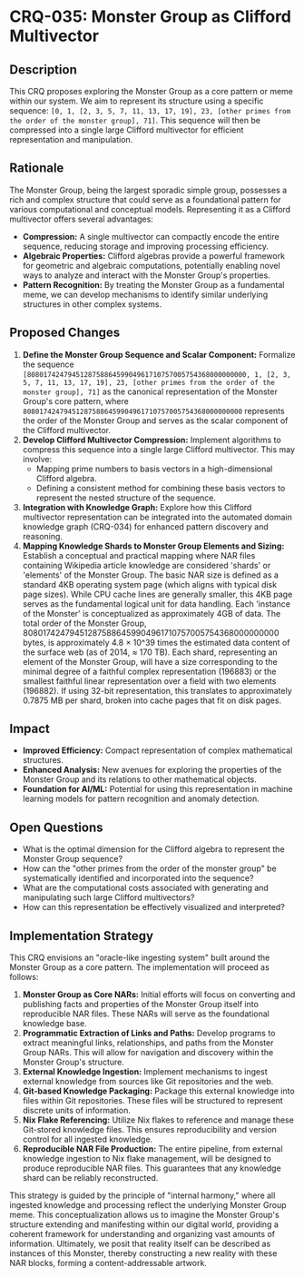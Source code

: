 # CRQ-035: Monster Group as Clifford Multivector

## Description

This CRQ proposes exploring the Monster Group as a core pattern or meme within our system. We aim to represent its structure using a specific sequence: `[0, 1, [2, 3, 5, 7, 11, 13, 17, 19], 23, [other primes from the order of the monster group], 71]`. This sequence will then be compressed into a single large Clifford multivector for efficient representation and manipulation.

## Rationale

The Monster Group, being the largest sporadic simple group, possesses a rich and complex structure that could serve as a foundational pattern for various computational and conceptual models. Representing it as a Clifford multivector offers several advantages:
- **Compression:** A single multivector can compactly encode the entire sequence, reducing storage and improving processing efficiency.
- **Algebraic Properties:** Clifford algebras provide a powerful framework for geometric and algebraic computations, potentially enabling novel ways to analyze and interact with the Monster Group's properties.
- **Pattern Recognition:** By treating the Monster Group as a fundamental meme, we can develop mechanisms to identify similar underlying structures in other complex systems.

## Proposed Changes

1.  **Define the Monster Group Sequence and Scalar Component:** Formalize the sequence `[808017424794512875886459904961710757005754368000000000, 1, [2, 3, 5, 7, 11, 13, 17, 19], 23, [other primes from the order of the monster group], 71]` as the canonical representation of the Monster Group's core pattern, where `808017424794512875886459904961710757005754368000000000` represents the order of the Monster Group and serves as the scalar component of the Clifford multivector.
2.  **Develop Clifford Multivector Compression:** Implement algorithms to compress this sequence into a single large Clifford multivector. This may involve:
    *   Mapping prime numbers to basis vectors in a high-dimensional Clifford algebra.
    *   Defining a consistent method for combining these basis vectors to represent the nested structure of the sequence.
3.  **Integration with Knowledge Graph:** Explore how this Clifford multivector representation can be integrated into the automated domain knowledge graph (CRQ-034) for enhanced pattern discovery and reasoning.
4.  **Mapping Knowledge Shards to Monster Group Elements and Sizing:** Establish a conceptual and practical mapping where NAR files containing Wikipedia article knowledge are considered 'shards' or 'elements' of the Monster Group. The basic NAR size is defined as a standard 4KB operating system page (which aligns with typical disk page sizes). While CPU cache lines are generally smaller, this 4KB page serves as the fundamental logical unit for data handling. Each 'instance of the Monster' is conceptualized as approximately 4GB of data. The total order of the Monster Group, 808017424794512875886459904961710757005754368000000000 bytes, is approximately 4.8 × 10^39 times the estimated data content of the surface web (as of 2014, ≈ 170 TB). Each shard, representing an element of the Monster Group, will have a size corresponding to the minimal degree of a faithful complex representation (196883) or the smallest faithful linear representation over a field with two elements (196882). If using 32-bit representation, this translates to approximately 0.7875 MB per shard, broken into cache pages that fit on disk pages.

## Impact

*   **Improved Efficiency:** Compact representation of complex mathematical structures.
*   **Enhanced Analysis:** New avenues for exploring the properties of the Monster Group and its relations to other mathematical objects.
*   **Foundation for AI/ML:** Potential for using this representation in machine learning models for pattern recognition and anomaly detection.

## Open Questions

*   What is the optimal dimension for the Clifford algebra to represent the Monster Group sequence?
*   How can the "other primes from the order of the monster group" be systematically identified and incorporated into the sequence?
*   What are the computational costs associated with generating and manipulating such large Clifford multivectors?
*   How can this representation be effectively visualized and interpreted?

## Implementation Strategy

This CRQ envisions an "oracle-like ingesting system" built around the Monster Group as a core pattern. The implementation will proceed as follows:

1.  **Monster Group as Core NARs:** Initial efforts will focus on converting and publishing facts and properties of the Monster Group itself into reproducible NAR files. These NARs will serve as the foundational knowledge base.
2.  **Programmatic Extraction of Links and Paths:** Develop programs to extract meaningful links, relationships, and paths from the Monster Group NARs. This will allow for navigation and discovery within the Monster Group's structure.
3.  **External Knowledge Ingestion:** Implement mechanisms to ingest external knowledge from sources like Git repositories and the web.
4.  **Git-based Knowledge Packaging:** Package this external knowledge into files within Git repositories. These files will be structured to represent discrete units of information.
5.  **Nix Flake Referencing:** Utilize Nix flakes to reference and manage these Git-stored knowledge files. This ensures reproducibility and version control for all ingested knowledge.
6.  **Reproducible NAR File Production:** The entire pipeline, from external knowledge ingestion to Nix flake management, will be designed to produce reproducible NAR files. This guarantees that any knowledge shard can be reliably reconstructed.

This strategy is guided by the principle of "internal harmony," where all ingested knowledge and processing reflect the underlying Monster Group meme. This conceptualization allows us to imagine the Monster Group's structure extending and manifesting within our digital world, providing a coherent framework for understanding and organizing vast amounts of information. Ultimately, we posit that reality itself can be described as instances of this Monster, thereby constructing a new reality with these NAR blocks, forming a content-addressable artwork.
